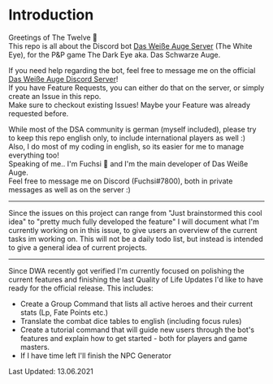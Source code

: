 # Introduction
Greetings of The Twelve 👋  
This repo is all about the Discord bot [Das Weiße Auge Server](http://dasweisseauge.de/) (The White Eye), for the P&P game The Dark Eye aka. Das Schwarze Auge. 

If you need help regarding the bot, feel free to message me on the official [Das Weiße Auge Discord Server](http://discord.dasweisseauge.de/)!  
If you have Feature Requests, you can either do that on the server, or simply create an Issue in this repo.   
Make sure to checkout existing Issues! Maybe your Feature was already requested before.   

While most of the DSA community is german (myself included), please try to keep this repo english only, to include international players as well :)    
Also, I do most of my coding in english, so its easier for me to manage everything too!  
Speaking of me.. I'm Fuchsi 👋 and I'm the main developer of Das Weiße Auge.   
Feel free to message me on Discord (Fuchsi#7800), both in private messages as well as on the server :) 


-----

Since the issues on this project can range from "Just brainstormed this cool idea" to "pretty much fully developed the feature" I will document what I'm currently working on in this issue, to give users an overview of the current tasks im working on. 
This will not be a daily todo list, but instead is intended to give a general idea of current projects. 

-----

Since DWA recently got verified I'm currently focused on polishing the current features and finishing the last Quality of Life Updates I'd like to have ready for the official release. 
This includes:
- Create a Group Command that lists all active heroes and their current stats (Lp, Fate Points etc.)
- Translate the combat dice tables to english (including focus rules)
- Create a tutorial command that will guide new users through the bot's features and explain how to get started - both for players and game masters.
- If I have time left I'll finish the NPC Generator

Last Updated: 13.06.2021
